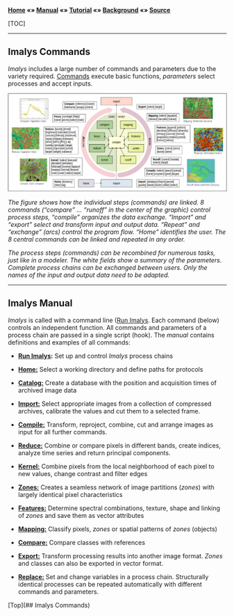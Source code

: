 **[Home](../README.md) «» [Manual](../manual/README.md) «» [Tutorial](../tutorial/README.md) «» [Background](../background/README.md) «» [Source](../source)**

[TOC]

------

## Imalys Commands

*Imalys* includes a large number of commands and parameters due to the variety required. [Commands](README.md) execute basic functions, *parameters* select processes and accept inputs.

![](../images/M0_workflow.png)

*The figure shows how the individual steps (commands) are linked. 8 commands (“compare” ... “runoff” in the center of the graphic) control process steps, “compile” organizes the data exchange. “Import” and “export” select and transform input and output data. “Repeat” and “exchange” (arcs) control the program flow. “Home” identifies the user. The 8 central commands can be linked and repeated in any order.*

*The process steps (commands) can be recombined for numerous tasks, just like in a modeler. The white fields show a summary of the parameters. Complete process chains can be exchanged between users. Only the names of the input and output data need to be adapted.*

------

## Imalys Manual

*Imalys* is called with a command line ([Run Imalys](0_Execute.md). Each command (below) controls an independent function. All commands and parameters of a process chain are passed in a single script (hook). The *manual* contains definitions and examples of all commands:

- **[Run Imalys](0_Execute.md):** Set up and control *Imalys* process chains

- **[Home:](1_Home.md)** Select a working directory and define paths for protocols

- **[Catalog:](2_Catalog.md)** Create a database with the position and acquisition times of archived image data

- **[Import:](3_Import.md)** Select appropriate images from a collection of compressed archives, calibrate the values and cut them to a selected frame.

- **[Compile:](4_Compile.md)** Transform, reproject, combine, cut and arrange images as input for all further commands. 

- **[Reduce:](5_Reduce.md)** Combine or compare pixels in different bands, create indices, analyze time series and return principal components.

- **[Kernel:](6_Kernel.md)** Combine pixels from the local neighborhood of each pixel to new values, change contrast and filter edges

- **[Zones:](7_Zones.md)** Creates a seamless network of image partitions (*zones*) with largely identical pixel characteristics

- **[Features:](8_Features.md)** Determine spectral combinations, texture, shape and linking of *zones* and save them as vector attributes

- **[Mapping:](9_Mapping.md)** Classify pixels, *zones* or spatial patterns of *zones* (objects)

- **[Compare:](10_Compare.md)** Compare classes with references 

- **[Export:](11_Export.md)** Transform processing results into another image format. *Zones* and classes can also be exported in vector format.

- **[Replace:](12_Replace.md)** Set and change variables in a process chain. Structurally identical processes can be repeated automatically with different commands and parameters.

[Top](## Imalys Commands)
